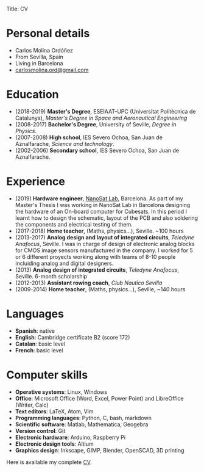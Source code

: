 Title: CV

# Personal details
* Carlos Molina Ordóñez
* From Sevilla, Spain
* Living in Barcelona
* carlosmolina.ord@gmail.com

# Education

* (2018-2019) **Master's Degree**, ESEIAAT-UPC (Universitat Politècnica de Catalunya), *Master's Degree in Space and Aeronautical Engineering*
* (2008-2017) **Bachelor's Degree**, University of Seville, *Degree in Physics*.
* (2007-2008) **High school**, IES Severo Ochoa, San Juan de Aznalfarache, *Science and technology*.
* (2002-2006) **Secondary school**, IES Severo Ochoa, San Juan de Aznalfarache.

# Experience
* (2019) **Hardware engineer**, [NanoSat Lab](https://nanosatlab.upc.edu/en), Barcelona.
As part of my Master's Thesis I was working in NanoSat Lab in Barcelona designing the hardware
of an On-board computer for Cubesats. In this period I learnt how to design the schematic, layout of the PCB
and also soldering the components and electrical testing of them.
* (2017-2018) **Home teacher**, (Maths, physics...), Seville. ~100 hours
* (2013-2017) **Analog design and layout of integrated circuits**, *Teledyne Anafocus*, Seville.
I was in charge of design of electronic analog blocks for CMOS image sensors manufactured
in the company. I worked for 5 or 6 different proyects working along with teams
of 8-10 people incluiding analog and digital designers.
* (2013) **Analog design of integrated circuits**, *Teledyne Anafocus*, Seville.
6-month scholarship
* (2012-2013) **Assistant rowing coach**, *Club Nautico Sevilla*
* (2009-2014) **Home teacher**, (Maths, physics...), Seville, ~140 hours

# Languages
* **Spanish**: native
* **English**: Cambridge certificate B2 (score 172)
* **Catalan**: basic level
* **French**: basic level

# Computer skills
* **Operative systems**: Linux, Windows
* **Office**: Microsoft Office (Word, Excel, Power Point) and LibreOffice (Writer, Calc)
* **Text editors**: LaTeX, Atom, Vim
* **Programming languages**: Python, C, bash, markdown
* **Scientific software**: Matlab, Mathematica, Geogebra
* **Version control**: Git
* **Electronic hardware**: Arduino, Raspberry Pi
* **Electronic design tools**: Altium
* **Graphics design**: Inkscape, GIMP, Blender, OpenSCAD, 3D printing

Here is available my complete [CV]({static}/pdf/cv.pdf).
